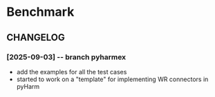 # Benchmark


## CHANGELOG 

### [2025-09-03] -- branch pyharmex
- add the examples for all the test cases 
- started to work on a "template" for implementing WR connectors in pyHarm
